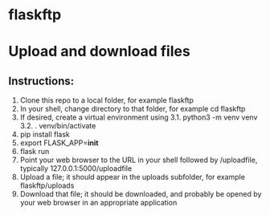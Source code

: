 # flaskftp
# Upload and download files

## Instructions:
1. Clone this repo to a local folder, for example flaskftp
2. In your shell, change directory to that folder, for example cd flaskftp
3. If desired, create a virtual environment using
3.1. python3 -m venv venv
3.2. . venv/bin/activate
4. pip install flask
5. export FLASK_APP=__init__
6. flask run
7. Point your web browser to the URL in your shell followed by /uploadfile, typically 127.0.0.1:5000/uploadfile
8. Upload a file; it should appear in the uploads subfolder, for example flaskftp/uploads
9. Download that file; it should be downloaded, and probably be opened by your web browser in an appropriate application
